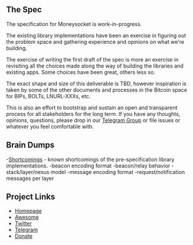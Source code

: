 The Spec
------------
The specification for Moneysocket is work-in-progress.

The existing library implementations have been an exercise in figuring out the problem space and gathering experience and opinions on what we're building.

The exercise of writing the first draft of the spec is more an exercise in revisiting all the choices made along the way of building the libraries and existing apps. Some choices have been great, others less so.

The exact shape and size of this deliverable is TBD, however inspiration is taken by some of the other documents and processes in the Bitcoin space for BIPs, BOLTs, LNURL-XXXs, etc.

This is also an effort to bootstrap and sustain an open and transparent process for all stakeholders for the long term. If you have any thoughts, opinions, questions, please drop in our [Telegram Group](https://t.me/moneysocket) or file issues or whatever you feel comfortable with.

Brain Dumps
------------

-[Shortcomings](shortcomings.md) - known shortcomings of the pre-specification library implementations.
-beacon encoding format
-beacon/relay behavior
-stack/layer/nexus model
-message encoding format
-request/notification messages per layer


Project Links
-------------

- [Homepage](https://socket.money)
- [Awesome](https://github.com/moneysocket/awesome-moneysocket)
- [Twitter](https://twitter.com/moneysocket)
- [Telegram](https://t.me/moneysocket)
- [Donate](https://socket.money/#donate)
